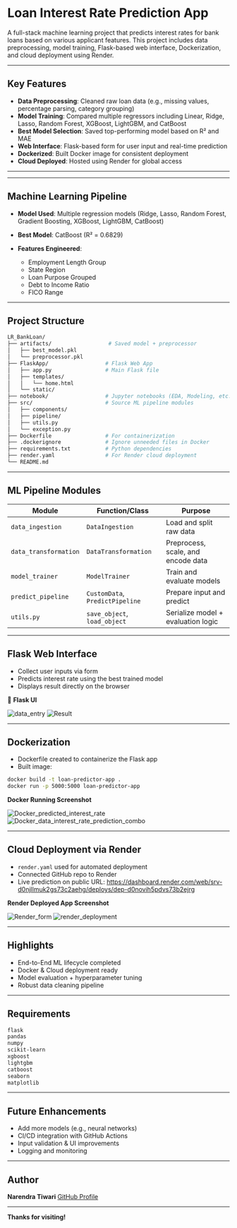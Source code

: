 
# Loan Interest Rate Prediction App

A full-stack machine learning project that predicts interest rates for bank loans based on various applicant features. This project includes data preprocessing, model training, Flask-based web interface, Dockerization, and cloud deployment using Render.

--------
##  Key Features

* **Data Preprocessing**: Cleaned raw loan data (e.g., missing values, percentage parsing, category grouping)
* **Model Training**: Compared multiple regressors including Linear, Ridge, Lasso, Random Forest, XGBoost, LightGBM, and CatBoost
* **Best Model Selection**: Saved top-performing model based on R² and MAE
* **Web Interface**: Flask-based form for user input and real-time prediction
* **Dockerized**: Built Docker image for consistent deployment
* **Cloud Deployed**: Hosted using Render for global access

--------


---

##  Machine Learning Pipeline

* **Model Used**: Multiple regression models (Ridge, Lasso, Random Forest, Gradient Boosting, XGBoost, LightGBM, CatBoost)
* **Best Model**: CatBoost (R² = 0.6829)
* **Features Engineered**:

  * Employment Length Group
  * State Region
  * Loan Purpose Grouped
  * Debt to Income Ratio
  * FICO Range

---

##  Project Structure

```bash
LR_BankLoan/
├── artifacts/                  # Saved model + preprocessor
│   ├── best_model.pkl
│   └── preprocessor.pkl
├── FlaskApp/                  # Flask Web App
│   ├── app.py                 # Main Flask file
│   ├── templates/
│   │   └── home.html
│   └── static/
├── notebook/                  # Jupyter notebooks (EDA, Modeling, etc.)
├── src/                       # Source ML pipeline modules
│   ├── components/
│   ├── pipeline/
│   ├── utils.py
│   └── exception.py
├── Dockerfile                 # For containerization
├── .dockerignore              # Ignore unneeded files in Docker
├── requirements.txt           # Python dependencies
├── render.yaml                # For Render cloud deployment
└── README.md
```

---

##  ML Pipeline Modules

| Module                | Function/Class                  | Purpose                            |
| --------------------- | ------------------------------- | ---------------------------------- |
| `data_ingestion`      | `DataIngestion`                 | Load and split raw data            |
| `data_transformation` | `DataTransformation`            | Preprocess, scale, and encode data |
| `model_trainer`       | `ModelTrainer`                  | Train and evaluate models          |
| `predict_pipeline`    | `CustomData`, `PredictPipeline` | Prepare input and predict          |
| `utils.py`            | `save_object`, `load_object`    | Serialize model + evaluation logic |

---

##  Flask Web Interface

* Collect user inputs via form
* Predicts interest rate using the best trained model
* Displays result directly on the browser

📸 **Flask UI**

![data_entry](https://github.com/user-attachments/assets/6c4988ea-8697-44df-b668-d9c5eb8e9841)
![Result](https://github.com/user-attachments/assets/cf9b507e-16f1-4383-b430-fd8c539db115)

---

## Dockerization

* Dockerfile created to containerize the Flask app
* Built image:

```bash
docker build -t loan-predictor-app .
docker run -p 5000:5000 loan-predictor-app
```

 **Docker Running Screenshot**


![Docker_predicted_interest_rate](https://github.com/user-attachments/assets/b2f03338-c337-4782-94c4-a4162151bafa)
![Docker_data_interest_rate_prediction_combo](https://github.com/user-attachments/assets/8f7bad30-ee9e-4093-ae48-e894a37e6949)



---

## Cloud Deployment via Render

* `render.yaml` used for automated deployment
* Connected GitHub repo to Render
* Live prediction on public URL: https://dashboard.render.com/web/srv-d0njllmuk2gs73c2aehg/deploys/dep-d0novih5pdvs73b2ejrg

 **Render Deployed App Screenshot**

![Render_form](https://github.com/user-attachments/assets/00d7caca-20e2-4d39-9d97-43234a385355)
![render_deployment](https://github.com/user-attachments/assets/441057fc-e9dd-46e2-b6a7-4c3a35e6f9f7)

---

##  Highlights

*  End-to-End ML lifecycle completed
*  Docker & Cloud deployment ready
*  Model evaluation + hyperparameter tuning
*  Robust data cleaning pipeline

---

##  Requirements

```bash
flask
pandas
numpy
scikit-learn
xgboost
lightgbm
catboost
seaborn
matplotlib
```

---

##  Future Enhancements

* Add more models (e.g., neural networks)
* CI/CD integration with GitHub Actions
* Input validation & UI improvements
* Logging and monitoring

---

##  Author

**Narendra Tiwari**
 [GitHub Profile](https://github.com/Tiwari666)

---

**Thanks for visiting!** 
